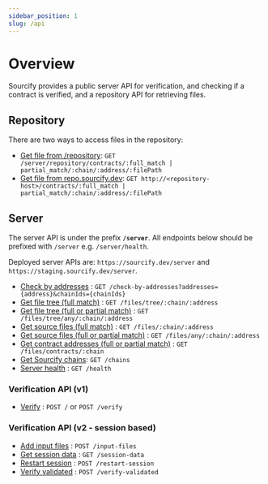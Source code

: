 ```yaml
---
sidebar_position: 1
slug: /api
---
```


# Overview

Sourcify provides a public server API for verification, and checking if a contract is verified, and a repository API for retrieving files.

## Repository

There are two ways to access files in the repository:

- [Get file from /repository](/docs/api/server/get-file-static): `GET /server/repository/contracts/:full_match | partial_match/:chain/:address/:filePath`
- [Get file from repo.sourcify.dev](/docs/api/server/get-file-repository): `GET http://<repository-host>/contracts/:full_match | partial_match/:chain/:address/:filePath`

## Server

The server API is under the prefix **`/server`**. All endpoints below should be prefixed with `/server` e.g. `/server/health`.

Deployed server APIs are: `https://sourcify.dev/server` and `https://staging.sourcify.dev/server`.

- [Check by addresses](/docs/api/server/check-by-addresses) : `GET /check-by-addresses?addresses={address}&chainIds={chainIds}`
- [Get file tree (full match)](/docs/api/server/get-file-tree-full) : `GET /files/tree/:chain/:address`
- [Get file tree (full or partial match)](/docs/api/server/get-file-tree-all) : `GET /files/tree/any/:chain/:address`
- [Get source files (full match)](/docs/api/server/get-source-files-full) : `GET /files/:chain/:address`
- [Get source files (full or partial match)](/docs/api/server/get-source-files-all) : `GET /files/any/:chain/:address`
- [Get contract addresses (full or partial match)](/docs/api/server/get-contract-addresses-all) : `GET /files/contracts/:chain`
- [Get Sourcify chains](/docs/api/server/chains): `GET /chains`
- [Server health](/docs/API/server/health) : `GET /health`

### Verification API (v1)

- [Verify](/docs/api/server/v1/verify) : `POST /` or `POST /verify`

### Verification API (v2 - session based)

- [Add input files](/docs/api/server/v2/add-input-files) : `POST /input-files`
- [Get session data](/docs/api/server/v2/get-session-data) : `GET /session-data`
- [Restart session](/docs/api/server/v2/restart-session) : `POST /restart-session`
- [Verify validated](/docs/api/server/v2/verify-validated) : `POST /verify-validated`
